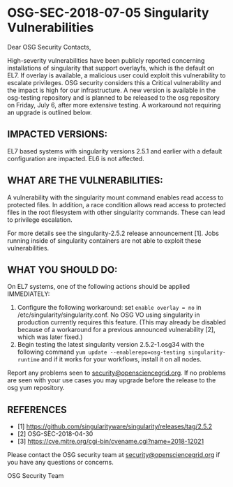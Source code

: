 # OSG-SEC-2018-07-05 Singularity Vulnerabilities

Dear OSG Security Contacts,

High-severity vulnerabilities have been publicly reported concerning installations of singularity that support overlayfs, which is the default on EL7.  If overlay is available, a malicious user could exploit this vulnerability to escalate privileges.  OSG security considers this a Critical vulnerability and the impact is high for our infrastructure.  A new version is available in the osg-testing repository and is planned to be released to the osg repository on Friday, July 6, after more extensive testing.  A workaround not requiring an upgrade is outlined below.

## IMPACTED VERSIONS:
EL7 based systems with singularity versions 2.5.1 and earlier with a default configuration are impacted.  EL6 is not affected.

## WHAT ARE THE VULNERABILITIES:
A vulnerability with the singularity mount command enables read access to protected files.  In addition, a race condition allows read access to protected files in the root filesystem with other singularity commands. These can lead to privilege escalation.

For more details see the singularity-2.5.2 release announcement [1].  Jobs running inside of singularity containers are not able to exploit these vulnerabilities. 

## WHAT YOU SHOULD DO:
On EL7 systems, one of the following actions should be applied IMMEDIATELY:
1. Configure the following workaround: set `enable overlay = no` in /etc/singularity/singularity.conf.  No OSG VO using singularity in production currently requires this feature.  (This may already be disabled because of a workaround for a previous announced vulnerability [2], which was later fixed.)
2. Begin testing the latest singularity version 2.5.2-1.osg34 with the following command `yum update --enablerepo=osg-testing singularity-runtime` and if it works for your workflows, install it on all nodes.
 
Report any problems seen to security@opensciencegrid.org.  If no problems are seen with your use cases you may upgrade before the release to the osg yum repository.

## REFERENCES
- [1] https://github.com/singularityware/singularity/releases/tag/2.5.2
- [2] OSG-SEC-2018-04-30
- [3] https://cve.mitre.org/cgi-bin/cvename.cgi?name=2018-12021

Please contact the OSG security team at security@opensciencegrid.org if you have any questions or concerns. 

OSG Security Team

